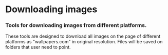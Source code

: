 # Downloading images

### Tools for downloading images from different platforms.


These tools are designed to download all images on the page of different platforms as "wallpapers.com" in original resolution. Files will be saved on folders that user need to point.

